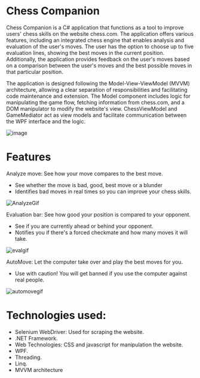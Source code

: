 

# Chess Companion
Chess Companion is a C# application that functions as a tool to improve users' chess skills on the website chess.com. The application offers various features, including an integrated chess engine that enables analysis and evaluation of the user's moves. The user has the option to choose up to five evaluation lines, showing the best moves in the current position. Additionally, the application provides feedback on the user's moves based on a comparison between the user's moves and the best possible moves in that particular position.

The application is designed following the Model-View-ViewModel (MVVM) architecture, allowing a clear separation of responsibilities and facilitating code maintenance and extension. The Model component includes logic for manipulating the game flow, fetching information from chess.com, and a DOM manipulator to modify the website's view. ChessViewModel and GameMediator act as view models and facilitate communication between the WPF interface and the logic.

![image](https://github.com/martinkoch1/ChessCompanion/assets/71707790/b09fdb05-74a3-4c3e-91fc-dbcaf3d9963c)

# Features
Analyze move: See how your move compares to the best move.
* See whether the move is bad, good, best move or a blunder
* Identifies bad moves in real times so you can improve your chess skills.
  
![AnalyzeGif](https://github.com/martinkoch1/ChessCompanion/assets/71707790/c326ee73-efce-4b62-bc14-97465d5f0f93)


Evaluation bar: See how good your position is compared to your opponent.
* See if you are currently ahead or behind your opponent.
* Notifies you if there's a forced checkmate and how many moves it will take.
  
![evalgif](https://github.com/martinkoch1/ChessCompanion/assets/71707790/ebbac58b-7e85-4fe0-b1c9-ae943d26fbee)


AutoMove: Let the computer take over and play the best moves for you.
* Use with caution! You will get banned if you use the computer against real people.
  
![automovegif](https://github.com/martinkoch1/ChessCompanion/assets/71707790/56decff0-3678-4781-b8d2-4820ccc2dca5)

# Technologies used:
* Selenium WebDriver: Used for scraping the website.
* .NET Framework.
* Web Technologies: CSS and javascript for manipulation the website.
* WPF.
* Threading.
* Linq.
* MVVM architecture
  
